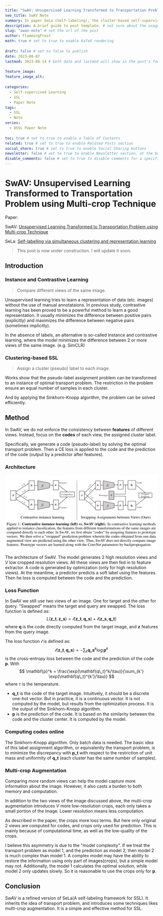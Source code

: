 ```yaml
---
title: "SwAV: Unsupervised Learning Transformed to Transportation Problem using Multi-crop Technique"
seo_title: SwAV Note
summary: In paper SeLa (Self-labeling), the cluster-based self-supervised method is transformed to a transportation problem, and optimized using Sinkhorn-Knopp algorithm. This paper refined the methods by using contrastive learning between views and applied multi-crop technique.
description: A brief guide to post template. # not sure about the usage
slug: "swav-note" # set the url of the post
author: FlammingFrost
math: true # set to true to enable KaTeX rendering

draft: false # set to false to publish
date: 2023-08-07
lastmod: 2023-08-14 # both date and lastmod will show in the post's footer

feature_image:
feature_image_alt:

categories:
  - Self-supervised Learning
  - SSL
  - Paper Note
tags:
  - SSL
  - Note
series: 
  - OSSL Paper Note

toc: true # set to true to enable a Table of Contents
related: true # set to true to enable Related Posts section
social_share: true # set to true to enable Social Sharing buttons
newsletter: false # set to true to enable Newsletter section, at the bottom of the page
disable_comments: false # set to true to disable comments for a specific post
---
```


# SwAV: Unsupervised Learning Transformed to Transportation Problem using Multi-crop Technique

Paper: 

SwAV: [Unsupervised Learning Transformed to Transportation Problem using Multi-crop Technique](https://arxiv.org/abs/2006.09882)

SeLa: [Self-labelling via simultaneous clustering and representation learning](https://arxiv.org/abs/1911.05371)

> This post is now under construction. I will update it soon.

## Introduction

### Instance and Contrastive Learning

> Compare different views of the same image.

Unsupervised learning tries to learn a representation of data (etc. images) without the use of manual annotataions. In previous study, contrastive learning has been proved to be a powerful method to learn a good representation. It usually minimizes the difference between positive pairs (explicitly) and maximizes the difference between negative pairs (sometimes implicitly). 

In the absence of labels, an alternative is so-called Instance and contrastive learning, where the model minimizes the difference between 2 or more views of the same image. (e.g. SimCLR)

### Clustering-based SSL

> Assign a cluster (pseudo) label to each image.

Works show that the pseudo-label assignment problem can be transformed to an instance of optimal transport problem. The restriction in the problem ensure an equal number of samples in each cluster.

And by applying the Sinkhorn-Knopp algorithm, the problem can be solved efficiently.

## Method

In SwAV, we do not enforce the consistency between **features** of different views. Instead, focus on the **codes** of each view, the assigned cluster label.

Specifically, we generate a code (pseudo-label) by solving the optimal transport problem. Then a CE loss is applied to the code and the prediction of the code (output by a predictor after features).

### Architecture

![SwAV Architecture](SwAV_Arch.png)

The architecture of SwAV. The model generates 2 high resolution views and $V$ low cropped resolution views. All these views are then fed in to feature extractor. A code is generated by optimization (only for high resolution views). At the meantime, a predictor predicts a soft label using the features. Then he loss is computed between the code and the prediction.

### Loss Function

In SwAV we still use two views of an image. One for target and the other for query. "Swapped" means the target and query are swapped. The loss function is defined as:
$$
L(\mathbf{z\_t},\mathbf{z\_s}) = \mathcal{l}(\mathbf{z\_t},\mathbf{q\_s}) + \mathcal{l}(\mathbf{z\_s},\mathbf{q\_t})
$$
where $\mathbf{q}$ is the code directly computed from the target image, and $\mathbf{z}$ features from the query image.

The loss function $\mathcal{l}$ is defined as:
$$
\mathcal{l}(\mathbf{z\_t},\mathbf{q\_s}) = -\sum_k \mathbf{q\_s}^k \log \mathbf{p}^k
$$
is the cross-entropy loss between the code and the prediction of the code $\mathbf{p}$. With
$$
\mathbf{p}^k = \frac{\exp(\mathbf{q\_t}^k/\tau)}{\sum_{k'} \exp(\mathbf{q\_t}^{k'}/\tau)}
$$
where $\tau$ is the temperature.

- $\mathbf{q\_t}$ is the code of the target image. Intuitively, it should be a discrete one-hot vector. But in practice, it is a continuous vector. It is not computed by the model, but results from the optimization process. It is the output of the Sinkhorn-Knopp algorithm.
- $\mathbf{p}$ is the prediction of the code. It is based on the similarity between the code and the cluster center. It is computed by the model.

### Computing codes online

The Sinkhorn-Knopp algorithm. Only batch data is needed. The basic idea of this label assignment algorithm, or equivalently the transport problem, is to minimize the discrepancy with $\mathbf{p\_t}$ with respect to the restriction of unit mass and uniformity of $\mathbf{q\_t}$ (each cluster has the same number of samples).

### Multi-crop Augmentation

Comparing more random views can help the model capture more information about the image. However, it also casts a burden to both memory and computation.

In addition to the two views of the image discussed above, the multi-crop augmentation introduces $V$ more low-resolution crops, each only takes a small portion of the image. Lower resolution means less computation.

As described in the paper, the crops more loss terms. But here only original 2 views are computed for codes, and crops only used for prediction. This is mainly because of computational time, as well as the low-quality of the crops.

I believe this asymmetry is due to the "model complexity". If we treat the transport problem as model 1, and the prediction as model 2, then model 2 is much complex than model 1. A complex model may have the ability to restore the information using only part of images(crops), but a simple model may not. Additionally, the model 1 calculates the optimal solution, while model 2 only updates slowly. So it is reasonable to use the crops only for $\mathbf{p}$.

## Conclusion

SwAV is a refined version of SeLa(A self-labeling framework for SSL). It inherits the idea of transport problem, and introduces some techniques likes multi-crop augmentation. It is a simple and effective method for SSL.